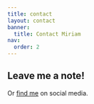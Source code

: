 ```yaml
---
title: contact
layout: contact
banner:
  title: Contact Miriam
nav:
  order: 2
---
```


## Leave me a note!

Or
[find me](https://wheretofind.me/@mirisuzanne)
on social media.
